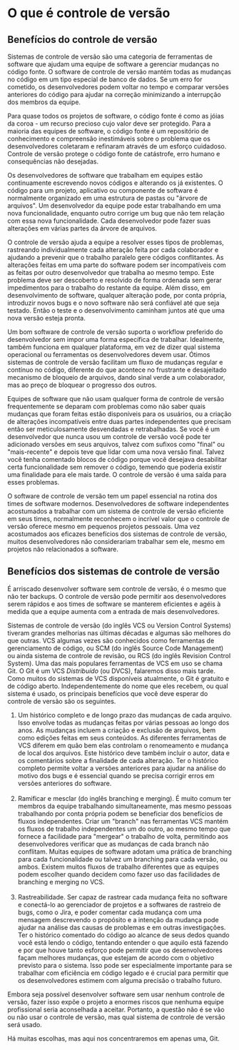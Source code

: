 # O que é controle de versão
## Benefícios do controle de versão
Sistemas de controle de versão são uma categoria de ferramentas de software que ajudam uma equipe de software a gerenciar mudanças no código fonte.
O software de controle de versão mantém todas as mudanças no código em um tipo especial de banco de dados. Se um erro for cometido, os desenvolvedores podem voltar no tempo e comparar versões anteriores do código para ajudar na correção minimizando a interrupção dos membros da equipe.

Para quase todos os projetos de software, o código fonte é como as jóias da coroa - um recurso precioso cujo valor deve ser protegido. Para a maioria das equipes de software, o código fonte é um repositório de conhecimento e compreensão inestimáveis sobre o problema que os desenvolvedores coletaram e refinaram através de um esforço cuidadoso. Controle de versão protege o código fonte de catástrofe, erro humano e consequências não desejadas.

Os desenvolvedores de software que trabalham em equipes estão continuamente escrevendo novos códigos e alterando os já existentes. O código para um projeto, aplicativo ou componente de software é normalmente organizado em uma estrutura de pastas ou "árvore de arquivos". Um desenvolvedor da equipe pode estar trabalhando em uma nova funcionalidade, enquanto outro corrige um bug que não tem relação com essa nova funcionalidade. Cada desenvolvedor pode fazer suas alterações em várias partes da árvore de arquivos.

O controle de versão ajuda a equipe a resolver esses tipos de problemas, rastreando individualmente cada alteração feita por cada colaborador e ajudando a prevenir que o trabalho paralelo gere códigos conflitantes. As alterações feitas em uma parte do software podem ser incompatíveis com as feitas por outro desenvolvedor que trabalha ao mesmo tempo. Este problema deve ser descoberto e resolvido de forma ordenada sem gerar impedimentos para o trabalho do restante da equipe. Além disso, em desenvolvimento de software, qualquer alteração pode, por conta própria, introduzir novos bugs e o novo software não será confiável até que seja testado. Então o teste e o desenvolvimento caminham juntos até que uma nova versão esteja pronta.

Um bom software de controle de versão suporta o workflow preferido do desenvolvedor sem impor uma forma específica de trabalhar. Idealmente, também funciona em qualquer plataforma, em vez de dizer qual sistema operacional ou ferramentas os desenvolvedores devem usar. Ótimos sistemas de controle de versão facilitam um fluxo de mudanças regular e contínuo no código, diferente do que acontece no frustrante e desajeitado mecanismo de bloqueio de arquivos, dando sinal verde a um colaborador, mas ao preço de bloquear o progresso dos outros.

Equipes de software que não usam qualquer forma de controle de versão frequentemente se deparam com problemas como não saber quais mudanças que foram feitas estão disponíveis para os usuários, ou a criação de alterações incompatíveis entre duas partes independentes que precisam então ser meticulosamente desvendadas e retrabalhadas. Se você é um desenvolvedor que nunca usou um controle de versão você pode ter adicionado versões em seus arquivos, talvez com sufixos como "final" ou "mais-recente" e depois teve que lidar com uma nova versão final. Talvez você tenha comentado blocos de código porque você desejava desabilitar certa funcionalidade sem remover o código, temendo que poderia existir uma finalidade para ele mais tarde. O controle de versão é uma saída para esses problemas.

O software de controle de versão tem um papel essencial na rotina dos times de software modernos. Desenvolvedores de software independentes acostumados a trabalhar com um sistema de controle de versão eficiente em seus times, normalmente reconhecem o incrível valor que o controle de versão oferece mesmo em pequenos projetos pessoais. Uma vez acostumados aos eficazes benefícios dos sistemas de controle de versão, muitos desenvolvedores não considerariam trabalhar sem ele, mesmo em projetos não relacionados a software.

## Benefícios dos sistemas de controle de versão

É arriscado desenvolver software sem controle de versão, é o mesmo que não ter backups. O controle de versão pode permitir aos desenvolvedores serem rápidos e aos times de software se manterem eficientes e agéis à medida que a equipe aumenta com a entrada de mais desenvolvedores.

Sistemas de controle de versão (do inglês VCS ou Version Control Systems) tiveram grandes melhorias nas últimas décadas e algumas são melhores do que outras. VCS algumas vezes são conhecidos como ferramentas de gerenciamento de código, ou SCM (do inglês Source Code Management) ou ainda sistema de controle de revisão, ou RCS (do inglês Revision Control System). Uma das mais populares ferramentas de VCS em uso se chama Git. O Git é um VCS <i>Distribuído</i> (ou DVCS), falaremos disso mais tarde. Como muitos do sistemas de VCS disponíveis atualmente, o Git é gratuito e de código aberto. Independentemente do nome que eles recebem, ou qual sistema é usado, os principais benefícios que você deve esperar do controle de versão são os seguintes.

<ol>
<li>
Um histórico completo e de longo prazo das mudanças de cada arquivo. Isso envolve todas as mudanças feitas por várias pessoas ao longo dos anos. As mudanças incluem a criação e exclusão de arquivos, bem como edições feitas em seus conteúdos. As diferentes ferramentas de VCS diferem em quão bem elas controlam o renomeamento e mudança de local dos arquivos. Este histórico deve também incluir o autor, data e os comentários sobre a finalidade de cada alteração. Ter o histórico completo permite voltar a versões anteriores para ajudar na análise do motivo dos bugs e é essencial quando se precisa corrigir erros em versões anteriores do software.
</li>
    
<br>

<li>
Ramificar e mesclar (do inglês branching e merging). É muito comum ter membros da equipe trabalhando simultaneamente, mas mesmo pessoas trabalhando por conta própria podem se beneficiar dos benefícios de fluxos independentes. Criar um "branch" nas ferramentas VCS mantém os fluxos de trabalho independentes um do outro, ao mesmo tempo que fornece a facilidade para "mergear" o trabalho de volta, permitindo aos desenvolvedores verificar que as mudanças de cada branch não conflitam. Muitas equipes de software adotam uma prática de branching para cada funcionalidade ou talvez um branching para cada versão, ou ambos. Existem muitos fluxos de trabalho diferentes que as equipes podem escolher quando decidem como fazer uso das facilidades de branching e merging no VCS.
</li>

<br>

<li>
Rastreabilidade. Ser capaz de rastrear cada mudança feita no software e conectá-lo ao gerenciador de projetos e a softwares de rastreio de bugs, como o Jira, e poder comentar cada mudança com uma mensagem descrevendo o propósito e a intenção da mudança pode ajudar na análise das causas de problemas e em outras investigações. Ter o histórico comentado do código ao alcance de seus dedos quando você está lendo o código, tentando entender o que aquilo está fazendo e por que houve tanto esforço pode permitir que os desenvolvedores façam melhores mudanças, que estejam de acordo com o objetivo previsto para o sistema. Isso pode ser especialmente importante para se trabalhar com eficiência em código legado e é crucial para permitir que os desenvolvedores estimem com alguma precisão o trabalho futuro.
</li>
</ol>

Embora seja possível desenvolver software sem usar nenhum controle de versão, fazer isso expõe o projeto a enormes riscos que nenhuma equipe profissional seria aconselhada a aceitar. Portanto, a questão não é se vão ou não usar o controle de versão, mas qual sistema de controle de versão será usado.

Há muitas escolhas, mas aqui nos concentraremos em apenas uma, Git.
